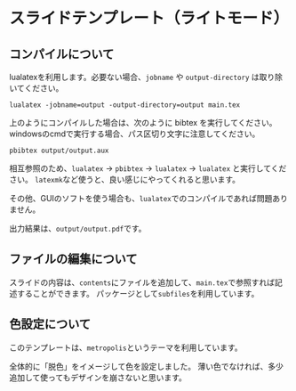 # スライドテンプレート（ライトモード）

## コンパイルについて

lualatexを利用します。必要ない場合、`jobname` や `output-directory` は取り除いてください。
```
lualatex -jobname=output -output-directory=output main.tex
```
上のようにコンパイルした場合は、次のように bibtex を実行してください。
windowsのcmdで実行する場合、パス区切り文字に注意してください。
```
pbibtex output/output.aux
```

相互参照のため、`lualatex` → `pbibtex` → `lualatex` → `lualatex` と実行してください。
`latexmk`など使うと、良い感じにやってくれると思います。

その他、GUIのソフトを使う場合も、`lualatex`でのコンパイルであれば問題ありません。

出力結果は、`output/output.pdf`です。

## ファイルの編集について

スライドの内容は、`contents`にファイルを追加して、`main.tex`で参照すれば記述することができます。
パッケージとして`subfiles`を利用しています。

## 色設定について

このテンプレートは、`metropolis`というテーマを利用しています。

全体的に「脱色」をイメージして色を設定しました。
薄い色でなければ、多少追加して使ってもデザインを崩さないと思います。
